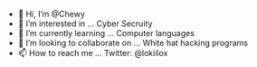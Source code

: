 - 👋 Hi, I’m @Chewy
- 👀 I’m interested in ... Cyber Secruity
- 🌱 I’m currently learning ... Computer languages 
- 💞️ I’m looking to collaborate on ... White hat hacking programs
- 📫 How to reach me ... Twitter: @lokiilox

<!---

--->
